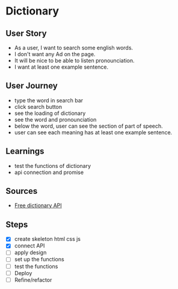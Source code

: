 # Dictionary

## User Story
- As a user, I want to search some english words.
- I don't want any Ad on the page.
- It will be nice to be able to listen pronounciation.
- I want at least one example sentence.

## User Journey
- type the word in search bar
- click search button
- see the loading of dictionary
- see the word and pronounciation
- below the word, user can see the section of part of speech.
- user can see each meaning has at least one example sentence.

## Learnings
- test the functions of dictionary
- api connection and promise

## Sources
- [Free dictionary API](https://dictionaryapi.dev/)

## Steps

- [x] create skeleton html css js
- [x] connect API
- [ ] apply design
- [ ] set up the functions
- [ ] test the functions
- [ ] Deploy
- [ ] Refine/refactor
